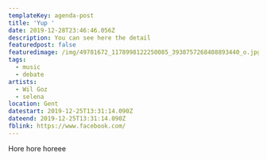 ```yaml
---
templateKey: agenda-post
title: 'Yup '
date: 2019-12-28T23:46:46.056Z
description: You can see here the detail
featuredpost: false
featuredimage: /img/49781672_1178998122250085_3938757268408893440_o.jpg
tags:
  - music
  - debate
artists:
  - Wil Goz
  - selena
location: Gent
datestart: 2019-12-25T13:31:14.090Z
dateend: 2019-12-25T13:31:14.090Z
fblink: https://www.facebook.com/
---
```

Hore hore horeee
